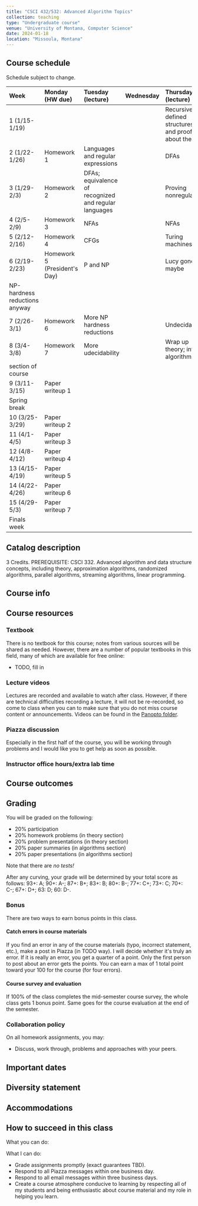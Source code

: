 ```yaml
---
title: "CSCI 432/532: Advanced Algorithm Topics"
collection: teaching
type: "Undergraduate course"
venue: "University of Montana, Computer Science"
date: 2024-01-18
location: "Missoula, Montana"
---
```


## Course schedule

Schedule subject to change.

|Week|Monday (HW due)|Tuesday (lecture)|Wednesday|Thursday (lecture)|Friday|
|:---|:---|:---|:---|:---|:---|
|1 (1/15-1/19)| | | |Recursively defined structures and proofs about them| |
|2 (1/22-1/26)|Homework 1|Languages and regular expressions| |DFAs| |
|3 (1/29-2/3)|Homework 2|DFAs; equivalence of recognized and regular languages| |Proving nonregularity| |
|4 (2/5-2/9)|Homework 3|NFAs| |NFAs| |
|5 (2/12-2/16)|Homework 4|CFGs| |Turing machines| |
|6 (2/19-2/23)|Homework 5 (President's Day)|P and NP| |Lucy gone but maybe
NP-hardness reductions anyway| |
|7 (2/26-3/1)|Homework 6|More NP hardness reductions| |Undecidability| |
|8 (3/4-3/8)|Homework 7|More udecidability| |Wrap up theory; intro algorithms
section of course| |
|9 (3/11-3/15)|Paper writeup 1|| || |
|Spring break||| || |
|10 (3/25-3/29)|Paper writeup 2|| || |
|11 (4/1-4/5)|Paper writeup 3|| || |
|12 (4/8-4/12)|Paper writeup 4|| || |
|13 (4/15-4/19)|Paper writeup 5|| || |
|14 (4/22-4/26)|Paper writeup 6|| || |
|15 (4/29-5/3)|Paper writeup 7|| || |
|Finals week||| || |

## Catalog description

3 Credits.
PREREQUISITE: CSCI 332.
Advanced algorithm and data structure concepts, including theory, approximation algorithms, randomized algorithms, parallel algorithms, streaming algorithms, linear programming.

## Course info



## Course resources

### Textbook

There is no textbook for this course; notes from various sources will be shared
as needed. However, there are a number of popular textbooks in this field, many
of which are available for free online:
* TODO, fill in

### Lecture videos

Lectures are recorded and available to watch after class. However, if there are
technical difficulties recording a lecture, it will not be re-recorded, so come
to class when you can to make sure that you do not miss course content or
announcements. Videos can be found in the [Panopto folder](https://umontana.hosted.panopto.com/Panopto/Pages/Sessions/List.aspx?folderID=dcf4e4db-c07c-4d77-9063-b0f10157fd5d).

### Piazza discussion

Especially in the first half of the course, you will be working through
problems and I would like you to get help as soon as possible.


### Instructor office hours/extra lab time

## Course outcomes

## Grading

You will be graded on the following:
* 20% participation
* 20% homework problems (in theory section)
* 20% problem presentations (in theory section)
* 20% paper summaries (in algorithms section)
* 20% paper presentations (in algorithms section)

Note that there are *no tests!*

After any curving, your grade will be determined by your total score as follows:
93+: A; 90+: A-; 87+: B+; 83+: B; 80+: B-; 77+: C+; 73+: C; 70+: C-; 67+: D+; 63: D; 60: D-.

### Bonus

There are two ways to earn bonus points in this class.

#### Catch errors in course materials

If you find an error in any of the course materials (typo, incorrect statement, etc.), make a post in Piazza (in TODO way). I will decide whether
it's truly an error. If it is really an error, you get a
quarter of a point. Only the first person to post about an error gets the points. You can earn a max of 1 total point toward your 100 for the course (for four errors).

#### Course survey and evaluation

If 100% of the class completes the mid-semester course survey, the whole
class gets 1 bonus point. Same goes for the course evaluation at the end of the
semester.

### Collaboration policy

On all homework assignments, you may:
* Discuss, work through, problems and approaches with your peers.

## Important dates

## Diversity statement

## Accommodations

## How to succeed in this class

What you can do:

What I can do:
* Grade assignments promptly (exact guarantees TBD).
* Respond to all Piazza messages within one business day.
* Respond to all email messages within three business days.
* Create a course atmosphere conducive to learning by respecting
all of my students and being
enthusiastic about course material and my role in helping you learn.
